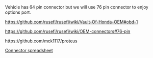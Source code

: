 Vehicle has 64 pin connector but we will use 76 pin connector to enjoy options port.

https://github.com/rusefi/rusefi/wiki/Vault-Of-Honda-OEM#obd-1





https://github.com/rusefi/rusefi/wiki/OEM-connectors#76-pin

https://github.com/mck1117/proteus

[Connector spreadsheet](https://docs.google.com/spreadsheets/d/140Fe12OpZBv8Qhg8LBWObd9Yapnt1oRYEAzMf3ZvtUQ)
